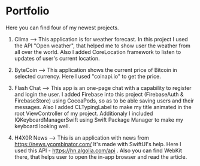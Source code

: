 # Portfolio
Here you can find four of my newest projects. 
1. Clima -->
This application is for weather forecast. 
In this project I used the API "Open weather", that helped me to show user the weather from all over the world. Also I added CoreLocation framework to listen to updates of user's current location. 

2. ByteCoin -->
This application shows the current price of Bitcoin in selected currency. 
Here I used "coinapi.io" to get the price. 

3. Flash Chat -->
This app is an one-page chat with a capability to register and login the user.
I added Firebase into this project (FirebaseAuth & FirebaseStore) using CocoaPods, so as to be able saving users and their messages. Also I added CLTypingLabel to make my title animated in the root ViewController of my project. Additionaly I included IQKeyboardManagerSwift using Swift Package Manager to make my keyboard looking well.

4. H4X0R News --> 
This is an application with news from https://news.ycombinator.com/ 
It's made with SwiftUI's help. Here I used this API - https://hn.algolia.com/api . Also you can find WebKit there, that helps user to open the in-app browser and read the article. 
